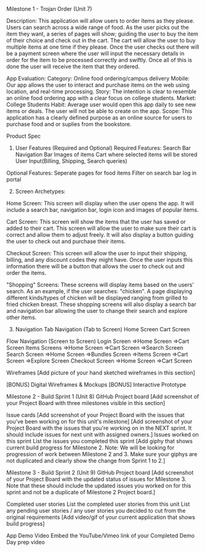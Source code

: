 Milestone 1 - Trojan Order (Unit 7)

Description: 
This application will allow users to order items as they please. Users can search across a wide range of food. As the user picks out the item they want, a series of pages will show; guiding the user to buy the item of their choice and check out in the cart. The cart will allow the user to buy multiple items at one time if they please. Once the user checks out there will be a payment screen where the user will input the necessary details in order for the item to be processed correctly and swiftly. Once all of this is done the user will receive the item that they ordered.

App Evaluation: 
Category: Online food ordering/campus delivery
Mobile: Our app allows the user to interact and purchase items on the web using location, and real-time processing.
Story: The intention is clear to resemble an online food ordering app with a clear focus on college students.
Market: College Students
Habit: Average user would open this app daily to see new items or deals. The user will not be able to create on the app.
Scope: This application has a clearly defined purpose as an online source for users to purchase food and or suplies from the bookstore. 

Product Spec
1. User Features (Required and Optional)
Required Features:
Search Bar
Navigation Bar
Images of items
Cart where selected items will be stored
User Input(Billing, Shipping, Search queries)

Optional Features: 
Seperate pages for food items
Filter on search bar 
log in portal

2. Screen Archetypes: 

Home Screen: This screen will display when the user opens the app. It will include a search bar, navigation bar, login icon and images of popular items. 


Cart Screen: This screen will show the items that the user has saved or added to their cart. This screen will allow the user to make sure their cart is correct and allow them to adjust freely. It will also display a button guiding the user to check out and purchase their items. 


Checkout Screen: This screen will allow the user to input their shipping, billing, and any discount codes they might have. Once the user inputs this information there will be a button that allows the user to check out and order the items. 


"Shopping" Screens: These screens will display items based on the users’ search. As an example, if the user searches: "chicken". A page displaying different kinds/types of chicken will be displayed ranging from grilled to fried chicken breast. These shopping screens will also display a search bar and navigation bar allowing the user to change their search and explore other items.



3. Navigation
Tab Navigation (Tab to Screen)
Home Screen
Cart Screen

Flow Navigation (Screen to Screen)
Login Screen 
    =>Home Screen
    =>Cart Screen
Items Screens
    =>Home Screen 
    =>Cart Screen
    =>Search Screen
Search Screen 
    =>Home Screen
    =>Bundles Screen
    =>Items Screen
    =>Cart Screen 
    =>Explore Screen 
Checkout Screen
    =>Home Screen 
    =>Cart Screen


Wireframes
[Add picture of your hand sketched wireframes in this section] 



[BONUS] Digital Wireframes & Mockups
[BONUS] Interactive Prototype

Milestone 2 - Build Sprint 1 (Unit 8)
GitHub Project board
[Add screenshot of your Project Board with three milestones visible in this section] 

Issue cards
[Add screenshot of your Project Board with the issues that you've been working on for this unit's milestone] 
[Add screenshot of your Project Board with the issues that you're working on in the NEXT sprint. It should include issues for next unit with assigned owners.] 
Issues worked on this sprint
List the issues you completed this sprint
[Add giphy that shows current build progress for Milestone 2. Note: We will be looking for progression of work between Milestone 2 and 3. Make sure your giphys are not duplicated and clearly show the change from Sprint 1 to 2.]

Milestone 3 - Build Sprint 2 (Unit 9)
GitHub Project board
[Add screenshot of your Project Board with the updated status of issues for Milestone 3. Note that these should include the updated issues you worked on for this sprint and not be a duplicate of Milestone 2 Project board.] 

Completed user stories
List the completed user stories from this unit
List any pending user stories / any user stories you decided to cut from the original requirements
[Add video/gif of your current application that shows build progress] 

App Demo Video
Embed the YouTube/Vimeo link of your Completed Demo Day prep video
